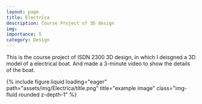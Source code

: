 ```yaml
---
layout: page
title: Electrica
description: Course Project of 3D design
img:
importance: 5
category: Design
---
```


This is the course project of ISDN 2300 3D design, in which I deisgned a 3D model of a electrical boat. And made a 3-minute video to show the details of the boat.

{% include figure.liquid loading="eager" path="assets/img/Electrica/title.png" title="example image" class="img-fluid rounded z-depth-1" %}
